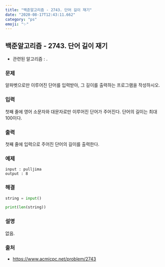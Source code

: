```yaml
---
title: "백준알고리즘 - 2743. 단어 길이 재기"
date: "2020-08-17T12:43:11.662"
category: "ps"
emoji: "✨"
---
```


## 백준알고리즘 - 2743. 단어 길이 재기

- 관련된 알고리즘 : .

### 문제

알파벳으로만 이루어진 단어를 입력받아, 그 길이를 출력하는 프로그램을 작성하시오.

### 입력

첫째 줄에 영어 소문자와 대문자로만 이루어진 단어가 주어진다. 단어의 길이는 최대 100이다.

### 출력

첫째 줄에 입력으로 주어진 단어의 길이를 출력한다.

### 예제

```
input : pulljima
output : 8
```

### 해결

```python
string = input()

print(len(string))
```

### 설명

없음.

### 출처

- https://www.acmicpc.net/problem/2743
